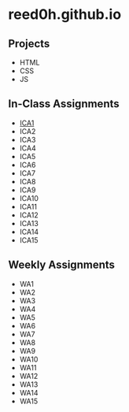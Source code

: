 # reed0h.github.io

## Projects ##

+ HTML
+ CSS
+ JS

## In-Class Assignments ##

+ [ICA1](https://github.com/reed0h/reed0h.github.io/blob/8ce1aef4e1e8f399c126f6eac3472fbf5c1fa9b3/ICA/index.html)
+ ICA2
+ ICA3
+ ICA4
+ ICA5
+ ICA6
+ ICA7
+ ICA8
+ ICA9
+ ICA10
+ ICA11
+ ICA12
+ ICA13
+ ICA14
+ ICA15

## Weekly Assignments ##

+ WA1
+ WA2
+ WA3
+ WA4
+ WA5
+ WA6
+ WA7
+ WA8
+ WA9
+ WA10
+ WA11
+ WA12
+ WA13
+ WA14
+ WA15
